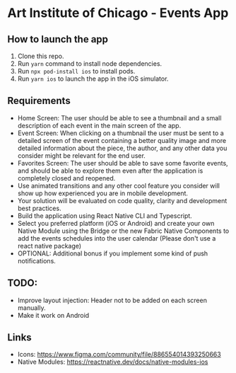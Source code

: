 # Art Institute of Chicago - Events App

## How to launch the app

1. Clone this repo.
2. Run `yarn` command to install node dependencies.
3. Run `npx pod-install ios` to install pods.
4. Run `yarn ios` to launch the app in the iOS simulator.

## Requirements

- Home Screen: The user should be able to see a thumbnail and a small description of each event in the main screen of the app.
- Event Screen: When clicking on a thumbnail the user must be sent to a detailed screen of the event containing a better quality image and more detailed information about the piece, the author, and any other data you consider might be relevant for the end user.
- Favorites Screen: The user should be able to save some favorite events, and should be able to explore them even after the application is completely closed and reopened.
- Use animated transitions and any other cool feature you consider will show up how experienced you are in mobile development.
- Your solution will be evaluated on code quality, clarity and development best practices.
- Build the application using React Native CLI and Typescript.
- Select you preferred platform (iOS or Android) and create your own Native Module using the Bridge or the new Fabric Native Components to add the events schedules into the user calendar (Please don't use a react native package)
- OPTIONAL: Additional bonus if you implement some kind of push notifications.

## TODO:

- Improve layout injection: Header not to be added on each screen manually.
- Make it work on Android

## Links

- Icons: https://www.figma.com/community/file/886554014393250663
- Native Modules: https://reactnative.dev/docs/native-modules-ios
